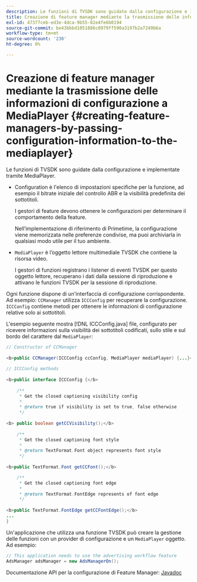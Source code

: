 ```yaml
---
description: Le funzioni di TVSDK sono guidate dalla configurazione e implementate tramite MediaPlayer.
title: Creazione di feature manager mediante la trasmissione delle informazioni di configurazione a MediaPlayer
exl-id: 47377ceb-ed3e-4dca-9b55-82e4fe6b0194
source-git-commit: be43bbbd1051886c8979ff590a3197b2a7249b6a
workflow-type: tm+mt
source-wordcount: '230'
ht-degree: 0%

---
```


# Creazione di feature manager mediante la trasmissione delle informazioni di configurazione a MediaPlayer {#creating-feature-managers-by-passing-configuration-information-to-the-mediaplayer}

Le funzioni di TVSDK sono guidate dalla configurazione e implementate tramite MediaPlayer.

* Configuration è l&#39;elenco di impostazioni specifiche per la funzione, ad esempio il bitrate iniziale del controllo ABR e la visibilità predefinita dei sottotitoli.

   I gestori di feature devono ottenere le configurazioni per determinare il comportamento della feature.

   Nell’implementazione di riferimento di Primetime, la configurazione viene memorizzata nelle preferenze condivise, ma puoi archiviarla in qualsiasi modo utile per il tuo ambiente.

* `MediaPlayer` è l’oggetto lettore multimediale TVSDK che contiene la risorsa video.

   I gestori di funzioni registrano i listener di eventi TVSDK per questo oggetto lettore, recuperano i dati dalla sessione di riproduzione e attivano le funzioni TVSDK per la sessione di riproduzione.

Ogni funzione dispone di un&#39;interfaccia di configurazione corrispondente. Ad esempio: `CCManager` utilizza `ICCConfig` per recuperare la configurazione. `ICCConfig` contiene metodi per ottenere le informazioni di configurazione relative solo ai sottotitoli.

L&#39;esempio seguente mostra [!DNL ICCConfig.java] file, configurato per ricevere informazioni sulla visibilità dei sottotitoli codificati, sullo stile e sul bordo del carattere dal `MediaPlayer`:

```java
// Constructor of CCManager 
 
<b>public CCManager(ICCConfig ccConfig, MediaPlayer mediaPlayer) {...}</b> 
  
// ICCConfig methods 
 
<b>public interface ICCConfig {</b> 
  
    /** 
     * Get the closed captioning visibility config 
     * 
     * @return true if visibility is set to true, false otherwise 
     */ 
    
<b> public boolean getCCVisibility();</b> 
  
    /** 
     * Get the closed captioning font style 
     * 
     * @return TextFormat.Font object represents font style 
     */ 
     
<b>public TextFormat.Font getCCFont();</b>

    /** 
     * Get the closed captioning font edge 
     * 
     * @return TextFormat.FontEdge represents of font edge 
     */ 
     
<b>public TextFormat.FontEdge getCCFontEdge();</b> 
... 
}
```

Un&#39;applicazione che utilizza una funzione TVSDK può creare la gestione delle funzioni con un provider di configurazione e un `MediaPlayer` oggetto. Ad esempio:

```java
// This application needs to use the advertising workflow feature 
AdsManager adsManager = new AdsManagerOn();
```

Documentazione API per la configurazione di Feature Manager: [Javadoc](https://help.adobe.com/en_US/primetime/api/reference_implementation/android/javadoc/com/adobe/primetime/reference/config/package-summary.html)
